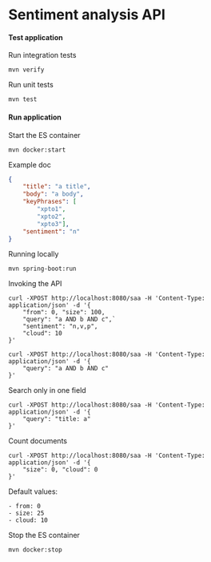 # Sentiment analysis API

#### Test application

Run integration tests

```
mvn verify
```

Run unit tests

```
mvn test
```

#### Run application


Start the ES container

```
mvn docker:start
```

Example doc

```json
{
    "title": "a title",
    "body": "a body",
    "keyPhrases": [
        "xpto1",
        "xpto2",
        "xpto3"],
    "sentiment": "n"
}
```

Running locally

```
mvn spring-boot:run
```

Invoking the API

```
curl -XPOST http://localhost:8080/saa -H 'Content-Type: application/json' -d '{
    "from": 0, "size": 100,
    "query": "a AND b AND c",`
    "sentiment": "n,v,p",
    "cloud": 10
}'
```

```
curl -XPOST http://localhost:8080/saa -H 'Content-Type: application/json' -d '{
    "query": "a AND b AND c"
}'
```

Search only in one field

```
curl -XPOST http://localhost:8080/saa -H 'Content-Type: application/json' -d '{
    "query": "title: a"
}'
```

Count documents

```
curl -XPOST http://localhost:8080/saa -H 'Content-Type: application/json' -d '{
    "size": 0, "cloud": 0
}'
```

Default values:

```
- from: 0
- size: 25
- cloud: 10
```

Stop the ES container

```
mvn docker:stop
```
